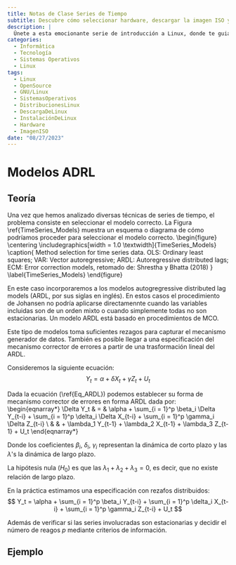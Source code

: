 ```yaml
---
title: Notas de Clase Series de Tiempo
subtitle: Descubre cómo seleccionar hardware, descargar la imagen ISO y preparar los medios de instalación. Exploraremos opciones para probar o instalar Linux en tu equipo.
description: |
  Únete a esta emocionante serie de introducción a Linux, donde te guiaré a través de los pasos para descargar e instalar GNU/Linux en tu equipo. Aprenderás a seleccionar el hardware adecuado, descargar la imagen ISO de tu distribución preferida y preparar los medios de instalación. Además, exploraremos diferentes opciones para probar o instalar Linux. ¡Embárcate en esta aventura y descubre el poder de GNU/Linux!
categories:
  - Informática
  - Tecnología
  - Sistemas Operativos
  - Linux
tags:
  - Linux
  - OpenSource
  - GNU/Linux
  - SistemasOperativos
  - DistribucionesLinux
  - DescargaDeLinux
  - InstalaciónDeLinux
  - Hardware
  - ImagenISO
date: "08/27/2023"
---
```







# Modelos ADRL

## Teoría

Una vez que hemos analizado diversas técnicas de series de tiempo, el problema consiste en seleccionar el modelo correcto. La Figura \ref{TimeSeries_Models} muestra un esquema o diagrama de cómo podríamos proceder para seleccionar el modelo correcto.
\begin{figure}
  \centering
    \includegraphics[width = 1.0 \textwidth]{TimeSeries_Models}
  \caption{ Method selection for time series data. OLS: Ordinary least squares; VAR: Vector autoregressive; ARDL: Autoregressive distributed lags; ECM: Error correction models, retomado de: Shrestha y Bhatta (2018) }
  \label{TimeSeries_Models}
\end{figure}

En este caso incorporaremos a los modelos autogregressive distributed lag models (ARDL, por sus siglas en inglés). En estos casos el procedimiento de Johansen no podría aplicarse directamennte cuando las variables incluidas son de un orden mixto o cuando simplemente todas no son estacionarias. Un modelo ARDL está basado en procedimientos de MCO.

Este tipo de modelos toma suficientes rezagos para capturar el mecanismo generador de datos. También es posible llegar a una especificación del mecanismo corrector de errores a partir de una trasformación lineal del ARDL. 

Consideremos la siguiente ecuación:
$$
    Y_t = \alpha + \delta X_t + \gamma Z_t + U_t
    \label{Eq_ARDL}
$$

Dada la ecuación (\ref{Eq_ARDL}) podemos establecer su forma de mecanismo corrector de errores en forma ARDL dada por:
\begin{eqnarray*}
    \Delta Y_t & = & \alpha + \sum_{i = 1}^p \beta_i \Delta Y_{t-i} + \sum_{i = 1}^p \delta_i \Delta X_{t-i} + \sum_{i = 1}^p \gamma_i \Delta Z_{t-i} \\ 
    &  & + \lambda_1 Y_{t-1} + \lambda_2 X_{t-1} + \lambda_3 Z_{t-1} + U_t
\end{eqnarray*}

Donde los coeficientes $\beta_i$, $\delta_i$, $\gamma_i$ representan la dinámica de corto plazo y las $\lambda$'s la dinámica de largo plazo.

La hipótesis nula ($H_0$) es que las $\lambda_1 + \lambda_2 + \lambda_3 = 0$, es decir, que no existe relación de largo plazo.

En la práctica estimamos una especificación con rezafos distribuidos:
$$
    Y_t = \alpha + \sum_{i = 1}^p \beta_i Y_{t-i} + \sum_{i = 1}^p \delta_i X_{t-i} + \sum_{i = 1}^p \gamma_i Z_{t-i} + U_t
$$

Además de verificar si las series involucradas son estacionarias y decidir el número de reagos $p$ mediante criterios de información.

## Ejemplo
